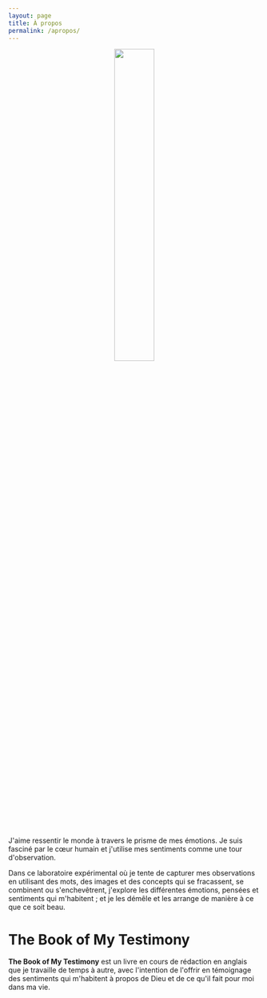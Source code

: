```yaml
---
layout: page
title: À propos
permalink: /apropos/
---
```


<center>
	<img src="{{site.baseurl}}/assets/transparent.png" width="40%">
</center>

J'aime ressentir le monde à travers le prisme de mes émotions. Je suis fasciné par le cœur humain et j'utilise mes sentiments comme une tour d'observation.

Dans ce laboratoire expérimental où je tente de capturer mes observations en utilisant des mots, des images et des concepts qui se fracassent, se combinent ou s'enchevêtrent, j'explore les différentes émotions, pensées et sentiments qui m'habitent ; et je les démêle et les arrange de manière à ce que ce soit beau.

# The Book of My Testimony

**The Book of My Testimony** est un livre en cours de rédaction en anglais que je travaille de temps à autre, avec l'intention de l'offrir en témoignage des sentiments qui m'habitent à propos de Dieu et de ce qu'il fait pour moi dans ma vie.
